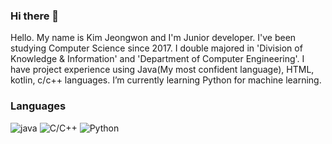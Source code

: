 ### Hi there 👋

<!--
**JeongwonKimm/JeongwonKimm** is a ✨ _special_ ✨ repository because its `README.md` (this file) appears on your GitHub profile.

Here are some ideas to get you started:

- 🔭 I’m currently working on ...
- 🌱 I’m currently learning ...
- 👯 I’m looking to collaborate on ...
- 🤔 I’m looking for help with ...
- 💬 Ask me about ...
- 📫 How to reach me: ...
- 😄 Pronouns: ...
- ⚡ Fun fact: ...
-->

 Hello. My name is Kim Jeongwon and I'm Junior developer.
  I've been studying Computer Science since 2017. I double majored in 'Division of Knowledge & Information' and 'Department of Computer Engineering'. I have project experience using Java(My most confident language), HTML, kotlin, c/c++ languages. I’m currently learning Python for machine learning.

### Languages
![java](https://img.shields.io/badge/Java-%E2%98%85%E2%98%85%E2%98%85%E2%98%85%E2%98%86-green0?logo=Java&logoColor=white) ![C/C++](https://img.shields.io/badge/C%2FC%2B%2B-%E2%98%85%E2%98%85%E2%98%86%E2%98%86%E2%98%86-blue?logo=c&logoColor=white) ![Python](https://img.shields.io/badge/PYTHON-%E2%98%85%E2%98%85%E2%98%86%E2%98%86%E2%98%86-green?logo=python&logoColor=white) 
